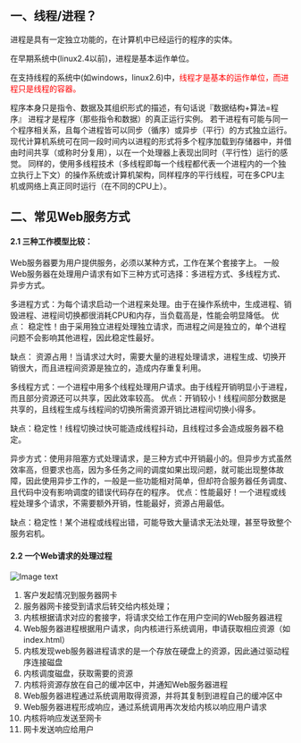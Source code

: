 ## 一、线程/进程？
进程是具有一定独立功能的，在计算机中已经运行的程序的实体。

在早期系统中(linux2.4以前)，进程是基本运作单位。

在支持线程的系统中(如windows，linux2.6)中，<font color=#FF0000>线程才是基本的运作单位，而进程只是线程的容器。</font>

程序本身只是指令、数据及其组织形式的描述，有句话说『数据结构+算法=程序』
进程才是程序（那些指令和数据）的真正运行实例。
若干进程有可能与同一个程序相关系，且每个进程皆可以同步（循序）或异步（平行）的方式独立运行。
现代计算机系统可在同一段时间内以进程的形式将多个程序加载到存储器中，并借由时间共享（或称时分复用），以在一个处理器上表现出同时（平行性）运行的感觉。
同样的，使用多线程技术（多线程即每一个线程都代表一个进程内的一个独立执行上下文）的操作系统或计算机架构，同样程序的平行线程，可在多CPU主机或网络上真正同时运行（在不同的CPU上）。



## 二、常见Web服务方式
#### 2.1 三种工作模型比较：
Web服务器要为用户提供服务，必须以某种方式，工作在某个套接字上。
一般Web服务器在处理用户请求有如下三种方式可选择：多进程方式、多线程方式、异步方式。

多进程方式：为每个请求启动一个进程来处理。由于在操作系统中，生成进程、销毁进程、进程间切换都很消耗CPU和内存，当负载高是，性能会明显降低。
优点： 稳定性！由于采用独立进程处理独立请求，而进程之间是独立的，单个进程问题不会影响其他进程，因此稳定性最好。

缺点： 资源占用！当请求过大时，需要大量的进程处理请求，进程生成、切换开销很大，而且进程间资源是独立的，造成内存重复利用。

多线程方式：一个进程中用多个线程处理用户请求。由于线程开销明显小于进程，而且部分资源还可以共享，因此效率较高。
优点：开销较小！线程间部分数据是共享的，且线程生成与线程间的切换所需资源开销比进程间切换小得多。

缺点：稳定性！线程切换过快可能造成线程抖动，且线程过多会造成服务器不稳定。

异步方式：使用非阻塞方式处理请求，是三种方式中开销最小的。但异步方式虽然效率高，但要求也高，因为多任务之间的调度如果出现问题，就可能出现整体故障，因此使用异步工作的，一般是一些功能相对简单，但却符合服务器任务调度、且代码中没有影响调度的错误代码存在的程序。
优点：性能最好！一个进程或线程处理多个请求，不需要额外开销，性能最好，资源占用最低。

缺点：稳定性！某个进程或线程出错，可能导致大量请求无法处理，甚至导致整个服务宕机。

#### 2.2 一个Web请求的处理过程

![Image text](./uml/一个Web请求的处理过程.puml)

1. 客户发起情况到服务器网卡
2. 服务器网卡接受到请求后转交给内核处理；
3. 内核根据请求对应的套接字，将请求交给工作在用户空间的Web服务器进程
4. Web服务器进程根据用户请求，向内核进行系统调用，申请获取相应资源（如index.html）
5. 内核发现web服务器进程请求的是一个存放在硬盘上的资源，因此通过驱动程序连接磁盘
6. 内核调度磁盘，获取需要的资源
7. 内核将资源存放在自己的缓冲区中，并通知Web服务器进程
8. Web服务器进程通过系统调用取得资源，并将其复制到进程自己的缓冲区中
9. Web服务器进程形成响应，通过系统调用再次发给内核以响应用户请求
10. 内核将响应发送至网卡
11. 网卡发送响应给用户

